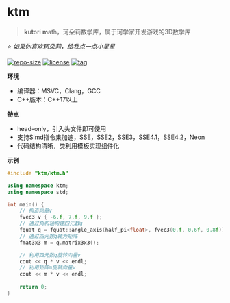 # ktm

> **k**u**t**ori **m**ath，珂朵莉数学库，属于珂学家开发游戏的3D数学库

⭐ *如果你喜欢珂朵莉，给我点一点小星星*

[![repo-size](https://img.shields.io/github/languages/code-size/YGXXD/ktm?style=flat)](https://github.com/YGXXD/ktm/archive/main.zip) [![license](https://img.shields.io/github/license/YGXXD/ktm)](LICENSE) [![tag](https://img.shields.io/github/v/tag/YGXXD/ktm)](https://github.com/YGXXD/ktm/tags) 

**环境**

- 编译器：MSVC，Clang，GCC
- C++版本：C++17以上

**特点** 

- head-only，引入头文件即可使用
- 支持Simd指令集加速，SSE，SSE2，SSE3，SSE4.1，SSE4.2，Neon
- 代码结构清晰，类利用模板实现组件化

**示例** 

```c++
#include "ktm/ktm.h"

using namespace ktm;
using namespace std;

int main() {
    // 构造向量v
    fvec3 v { -6.f, 7.f, 9.f };
    // 通过角和轴构建四元数q
    fquat q = fquat::angle_axis(half_pi<float>, fvec3(0.f, 0.6f, 0.8f));
    // 通过四元数q转为矩阵
    fmat3x3 m = q.matrix3x3();

    // 利用四元数q旋转向量v
    cout << q * v << endl;
    // 利用矩阵m旋转向量v
    cout << m * v << endl;
    
    return 0;
}
```